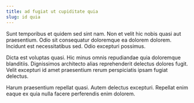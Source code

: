```yaml
---
title: ad fugiat ut cupiditate quia
slug: id quia
---
```


Sunt temporibus et quidem sed sint nam. Non et velit hic nobis quasi aut praesentium. Odio sit consequatur doloremque ea dolorem dolorem. Incidunt est necessitatibus sed. Odio excepturi possimus.

Dicta est voluptas quasi. Hic minus omnis repudiandae quia doloremque blanditiis. Dignissimos architecto alias reprehenderit delectus dolores fugit. Velit excepturi id amet praesentium rerum perspiciatis ipsam fugiat delectus.

Harum praesentium repellat quasi. Autem delectus excepturi. Repellat enim eaque ex quia nulla facere perferendis enim dolorem.
